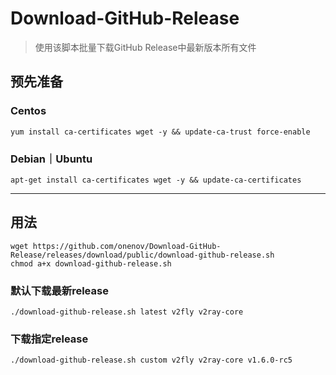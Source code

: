 # Download-GitHub-Release
> 使用该脚本批量下载GitHub Release中最新版本所有文件

## 预先准备

### Centos
```
yum install ca-certificates wget -y && update-ca-trust force-enable
```
### Debian｜Ubuntu
```
apt-get install ca-certificates wget -y && update-ca-certificates
```

---

## 用法

```
wget https://github.com/onenov/Download-GitHub-Release/releases/download/public/download-github-release.sh
chmod a+x download-github-release.sh
```

### 默认下载最新release

```
./download-github-release.sh latest v2fly v2ray-core
```

### 下载指定release

```
./download-github-release.sh custom v2fly v2ray-core v1.6.0-rc5
```
